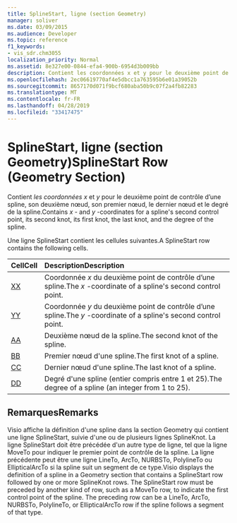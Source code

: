 ```yaml
---
title: SplineStart, ligne (section Geometry)
manager: soliver
ms.date: 03/09/2015
ms.audience: Developer
ms.topic: reference
f1_keywords:
- vis_sdr.chm3055
localization_priority: Normal
ms.assetid: 8e327e00-0844-efa4-900b-6954d3b009bb
description: Contient les coordonnées x et y pour le deuxième point de contrôle d’une spline, son deuxième nœud, son premier nœud, le dernier nœud et le degré de la spline.
ms.openlocfilehash: 2ec06619770af4e5dbcc1a763595b6e01a39052b
ms.sourcegitcommit: 8657170d071f9bcf680aba50b9c07f2a4fb82283
ms.translationtype: MT
ms.contentlocale: fr-FR
ms.lasthandoff: 04/28/2019
ms.locfileid: "33417475"
---
```

# <a name="splinestart-row-geometry-section"></a><span data-ttu-id="502e0-103">SplineStart, ligne (section Geometry)</span><span class="sxs-lookup"><span data-stu-id="502e0-103">SplineStart Row (Geometry Section)</span></span>

<span data-ttu-id="502e0-104">Contient  *les coordonnées x*  et  *y*  pour le deuxième point de contrôle d’une spline, son deuxième nœud, son premier nœud, le dernier nœud et le degré de la spline.</span><span class="sxs-lookup"><span data-stu-id="502e0-104">Contains  *x*  - and  *y*  -coordinates for a spline's second control point, its second knot, its first knot, the last knot, and the degree of the spline.</span></span> 
  
<span data-ttu-id="502e0-105">Une ligne SplineStart contient les cellules suivantes.</span><span class="sxs-lookup"><span data-stu-id="502e0-105">A SplineStart row contains the following cells.</span></span>
  
|<span data-ttu-id="502e0-106">**Cell**</span><span class="sxs-lookup"><span data-stu-id="502e0-106">**Cell**</span></span>|<span data-ttu-id="502e0-107">**Description**</span><span class="sxs-lookup"><span data-stu-id="502e0-107">**Description**</span></span>|
|:-----|:-----|
|[<span data-ttu-id="502e0-108">X</span><span class="sxs-lookup"><span data-stu-id="502e0-108">X</span></span>](x-cell-geometry-section.md) <br/> |<span data-ttu-id="502e0-109">Coordonnée  *x*  du deuxième point de contrôle d’une spline.</span><span class="sxs-lookup"><span data-stu-id="502e0-109">The  *x*  -coordinate of a spline's second control point.</span></span>  <br/> |
|[<span data-ttu-id="502e0-110">Y</span><span class="sxs-lookup"><span data-stu-id="502e0-110">Y</span></span>](y-cell-geometry-section.md) <br/> |<span data-ttu-id="502e0-111">Coordonnée  *y*  du deuxième point de contrôle d’une spline.</span><span class="sxs-lookup"><span data-stu-id="502e0-111">The  *y*  -coordinate of a spline's second control point.</span></span>  <br/> |
|[<span data-ttu-id="502e0-112">A</span><span class="sxs-lookup"><span data-stu-id="502e0-112">A</span></span>](a-cell-geometry-section.md) <br/> |<span data-ttu-id="502e0-113">Deuxième nœud de la spline.</span><span class="sxs-lookup"><span data-stu-id="502e0-113">The second knot of the spline.</span></span>  <br/> |
|[<span data-ttu-id="502e0-114">B</span><span class="sxs-lookup"><span data-stu-id="502e0-114">B</span></span>](b-cell-geometry-section.md) <br/> |<span data-ttu-id="502e0-115">Premier nœud d'une spline.</span><span class="sxs-lookup"><span data-stu-id="502e0-115">The first knot of a spline.</span></span>  <br/> |
|[<span data-ttu-id="502e0-116">C</span><span class="sxs-lookup"><span data-stu-id="502e0-116">C</span></span>](c-cell-geometry-section.md) <br/> |<span data-ttu-id="502e0-117">Dernier nœud d'une spline.</span><span class="sxs-lookup"><span data-stu-id="502e0-117">The last knot of a spline.</span></span>  <br/> |
|[<span data-ttu-id="502e0-118">D</span><span class="sxs-lookup"><span data-stu-id="502e0-118">D</span></span>](d-cell-geometry-section.md) <br/> |<span data-ttu-id="502e0-119">Degré d'une spline (entier compris entre 1 et 25).</span><span class="sxs-lookup"><span data-stu-id="502e0-119">The degree of a spline (an integer from 1 to 25).</span></span>  <br/> |
   
## <a name="remarks"></a><span data-ttu-id="502e0-120">Remarques</span><span class="sxs-lookup"><span data-stu-id="502e0-120">Remarks</span></span>

<span data-ttu-id="502e0-p101">Visio affiche la définition d'une spline dans la section Geometry qui contient une ligne SplineStart, suivie d'une ou de plusieurs lignes SplineKnot. La ligne SplineStart doit être précédée d'un autre type de ligne, tel que la ligne MoveTo pour indiquer le premier point de contrôle de la spline. La ligne précédente peut être une ligne LineTo, ArcTo, NURBSTo, PolylineTo ou EllipticalArcTo si la spline suit un segment de ce type.</span><span class="sxs-lookup"><span data-stu-id="502e0-p101">Visio displays the definition of a spline in a Geometry section that contains a SplineStart row followed by one or more SplineKnot rows. The SplineStart row must be preceded by another kind of row, such as a MoveTo row, to indicate the first control point of the spline. The preceding row can be a LineTo, ArcTo, NURBSTo, PolylineTo, or EllipticalArcTo row if the spline follows a segment of that type.</span></span>
  

